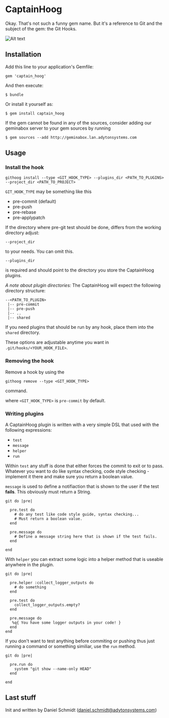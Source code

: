 # CaptainHoog

Okay. That's not such a funny gem name. But it's a reference to Git and the subject
of the gem: the Git Hooks.

![Alt text](http://dyxygd30hex7h.cloudfront.net/sites/www.prismaticart.com/files/PRISMATIC_ADAM.jpg)


## Installation

Add this line to your application's Gemfile:

    gem 'captain_hoog'

And then execute:

    $ bundle

Or install it yourself as:

    $ gem install captain_hoog
    
If the gem cannot be found in any of the sources, 
consider adding our geminabox server to your gem sources by running

    $ gem sources --add http://geminabox.lan.adytonsystems.com

## Usage

### Install the hook

```
githoog install --type <GIT_HOOK_TYPE> --plugins_dir <PATH_TO_PLUGINS> --project_dir <PATH_TO_PROJECT>
```

```GIT_HOOK_TYPE``` may be something like this

* pre-commit (default)
* pre-push
* pre-rebase
* pre-applypatch

If the directory where pre-git test should be done, differs from the working directory adjust:

```
--project_dir
```

to your needs. You can omit this.

```
--plugins_dir
```

is required and should point to the directory you store the CaptainHoog plugins.

_A note about plugin directories:_ The CaptainHoog will expect the following directory structure:

```
--<PATH_TO_PLUGIN>
 |-- pre-commit
 |-- pre-push
 |-- ..
 |-- shared
```

If you need plugins that should be run by any hook, place them into the ```shared``` directory. 

These options are adjustable anytime you want in ```.git/hooks/<YOUR_HOOK_FILE>```.

### Removing the hook

Remove a hook by using the

```
githoog remove --type <GIT_HOOK_TYPE>
```

command.

where ```<GIT_HOOK_TYPE>``` is ```pre-commit``` by default.

### Writing plugins

A CaptainHoog plugin is written with a very simple DSL that used with the following expressions:

* ```test```
* ```message```
* ```helper```
* ```run```

Within ```test``` any stuff is done that either forces the commit to exit or
to pass. Whatever you want to do like syntax checking, code style checking -
implement it there and make sure you return a boolean value.

```message``` is used to define a notifiaction that is shown to the user if
the test **fails**. This obviously must return a String.  

```
git do |pre|

  pre.test do
    # do any test like code style guide, syntax checking...
    # Must return a boolean value.
  end

  pre.message do
    # Define a message string here that is shown if the test fails.
  end

end  
```

With ```helper``` you can extract some logic into a helper method that is useable anywhere
in the plugin.

```
git do |pre|

  pre.helper :collect_logger_outputs do
    # do something
  end

  pre.test do
    collect_logger_outputs.empty?
  end

  pre.message do
   %q{ You have some logger outputs in your code! }
  end
end
```

If you don't want to test anything before commiting or pushing thus just running
a command or something similiar, use the ```run``` method.

```
git do |pre|

  pre.run do
    system "git show --name-only HEAD"
  end

end

```

## Last stuff

Init and written by Daniel Schmidt (daniel.schmidt@adytonsystems.com)
